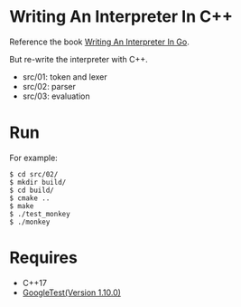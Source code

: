 # Writing An Interpreter In C++

Reference the book [Writing An Interpreter In Go](https://interpreterbook.com/).

But re-write the interpreter with C++.

- src/01: token and lexer
- src/02: parser
- src/03: evaluation

# Run

For example:

```
$ cd src/02/
$ mkdir build/
$ cd build/
$ cmake ..
$ make
$ ./test_monkey
$ ./monkey
```

# Requires

- C++17
- [GoogleTest(Version 1.10.0)](https://github.com/google/googletest)
